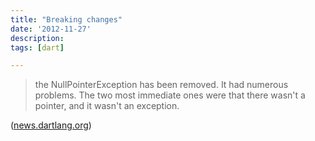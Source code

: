 ```yaml
---
title: "Breaking changes"
date: '2012-11-27'
description:
tags: [dart]

---
```


>the NullPointerException has been removed.  It had numerous problems.  The two most immediate ones were that there wasn't a pointer, and it wasn't an exception.

([news.dartlang.org](http://news.dartlang.org/2012/11/breaking-change-nullpointerexception-removed.html))
